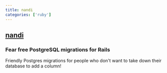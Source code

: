 ```yaml
---
title: nandi
categories: ['ruby']
---
```

## [nandi](https://github.com/gocardless/nandi)

### Fear free PostgreSQL migrations for Rails


Friendly Postgres migrations for people who don't want to take down their database to add a column!
